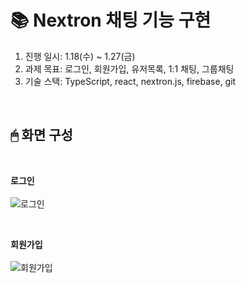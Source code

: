# 📚 Nextron 채팅 기능 구현

1. 진행 일시: 1.18(수) ~ 1.27(금)
2. 과제 목표: 로그인, 회원가입, 유저목록, 1:1 채팅, 그룹채팅
3.  기술 스택:  TypeScript, react, nextron.js, firebase, git

<br/>

## 🖱 화면 구성

<br/>

 
**로그인**
<br/>
<br/>
![로그인](https://user-images.githubusercontent.com/93601210/214909950-5f045276-06e9-47bb-a2b7-288ce27671ef.gif)

<br/>

**회원가입**
<br/>
<br/>
![회원가입](https://user-images.githubusercontent.com/93601210/214909980-7540bd03-cd32-495d-afc0-d3d207943c38.gif)



